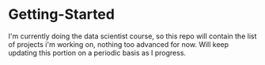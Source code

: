# Getting-Started
I'm currently doing the data scientist course, so this repo will contain the list of projects i'm working on, nothing too advanced for now. Will keep updating this portion on a periodic basis as I progress.
